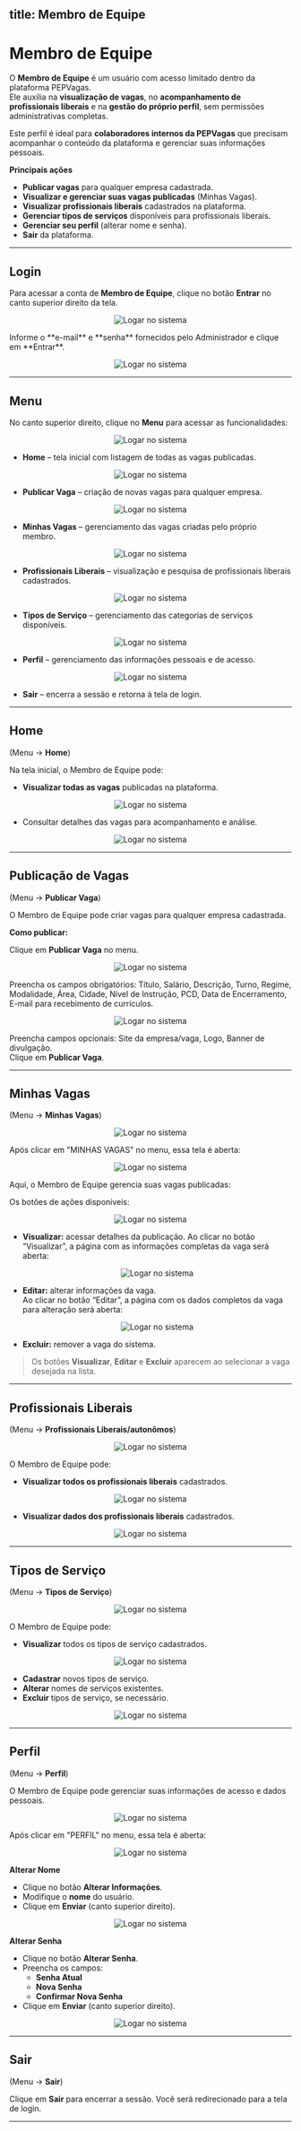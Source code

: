title: Membro de Equipe
---

# Membro de Equipe

O **Membro de Equipe** é um usuário com acesso limitado dentro da plataforma PEPVagas.  
Ele auxilia na **visualização de vagas**, no **acompanhamento de profissionais liberais** e na **gestão do próprio perfil**, sem permissões administrativas completas.  

Este perfil é ideal para **colaboradores internos da PEPVagas** que precisam acompanhar o conteúdo da plataforma e gerenciar suas informações pessoais.

**Principais ações**

- **Publicar vagas** para qualquer empresa cadastrada.  
- **Visualizar e gerenciar suas vagas publicadas** (Minhas Vagas).  
- **Visualizar profissionais liberais** cadastrados na plataforma.  
- **Gerenciar tipos de serviços** disponíveis para profissionais liberais.  
- **Gerenciar seu perfil** (alterar nome e senha).  
- **Sair** da plataforma.  

---

## Login
Para acessar a conta de **Membro de Equipe**, clique no botão **Entrar** no canto superior direito da tela.  
<p align="center">
  <img src="/imagens/candidato/login_entrar.png" alt="Logar no sistema">
</p>
Informe o **e-mail** e **senha** fornecidos pelo Administrador e clique em **Entrar**.
<p align="center">
  <img src="/imagens/candidato/login_sistema.png" alt="Logar no sistema">
</p>

---

## Menu
No canto superior direito, clique no **Menu** para acessar as funcionalidades:  

<p align="center">
  <img src="/imagens/membro_equipe/menu.png" alt="Logar no sistema">
</p>

- **Home** – tela inicial com listagem de todas as vagas publicadas.  
<p align="center">
  <img src="/imagens/membro_equipe/home.png" alt="Logar no sistema">
</p>

- **Publicar Vaga** – criação de novas vagas para qualquer empresa.  
<p align="center">
  <img src="/imagens/membro_equipe/cadastrodevaga.png" alt="Logar no sistema">
</p>

- **Minhas Vagas** – gerenciamento das vagas criadas pelo próprio membro.  
<p align="center">
  <img src="/imagens/membro_equipe/minhasvagas1.png" alt="Logar no sistema">
</p>

- **Profissionais Liberais** – visualização e pesquisa de profissionais liberais cadastrados.  
<p align="center">
  <img src="/imagens/membro_equipe/listaprofissionais.png" alt="Logar no sistema">
</p>

- **Tipos de Serviço** – gerenciamento das categorias de serviços disponíveis.  
<p align="center">
  <img src="/imagens/membro_equipe/tiposservicos.png" alt="Logar no sistema">
</p>

- **Perfil** – gerenciamento das informações pessoais e de acesso.  
<p align="center">
  <img src="/imagens/membro_equipe/membro.png" alt="Logar no sistema">
</p>

- **Sair** – encerra a sessão e retorna à tela de login.  

---

## Home
(Menu → **Home**)  

Na tela inicial, o Membro de Equipe pode:

- **Visualizar todas as vagas** publicadas na plataforma.  
<p align="center">
  <img src="/imagens/membro_equipe/home.png" alt="Logar no sistema">
</p>

- Consultar detalhes das vagas para acompanhamento e análise.  

<p align="center">
  <img src="/imagens/membro_equipe/visualizarvaga.png" alt="Logar no sistema">
</p>

---

## Publicação de Vagas
(Menu → **Publicar Vaga**)  

O Membro de Equipe pode criar vagas para qualquer empresa cadastrada.  

**Como publicar:**

Clique em **Publicar Vaga** no menu.  
<p align="center">
  <img src="/imagens/membro_equipe/publicarvaga.png" alt="Logar no sistema">
</p>

Preencha os campos obrigatórios: Título, Salário, Descrição, Turno, Regime, Modalidade, Área, Cidade, Nível de Instrução, PCD, Data de Encerramento, E-mail para recebimento de currículos.  

<p align="center">
  <img src="/imagens/empresa/perfil.png" alt="Logar no sistema">
</p>

Preencha campos opcionais: Site da empresa/vaga, Logo, Banner de divulgação.  
Clique em **Publicar Vaga**.  


---

## Minhas Vagas
(Menu → **Minhas Vagas**)  

<p align="center">
  <img src="/imagens/membro_equipe/minhasvagas.png" alt="Logar no sistema">
</p>

Após clicar em "MINHAS VAGAS" no menu, essa tela é aberta:

<p align="center">
  <img src="/imagens/empresa/telahome.png" alt="Logar no sistema">
</p>

Aqui, o Membro de Equipe gerencia suas vagas publicadas: 

Os botões de ações disponíveis:

<p align="center">
  <img src="/imagens/empresa/editarvaga.png" alt="Logar no sistema">
</p> 

- **Visualizar:** acessar detalhes da publicação. 
   Ao clicar no botão “Visualizar”, a página com as informações completas da vaga será aberta:
   <p align="center">
  <img src="/imagens/empresa/visualizarvaga.png" alt="Logar no sistema">
</p>

- **Editar:** alterar informações da vaga.  
Ao clicar no botão “Editar”, a página com os dados completos da vaga para alteração será aberta:
   <p align="center">
     <img src="/imagens/empresa/alterarvaga.png" alt="Logar no sistema">
   </p>  

- **Excluir:** remover a vaga do sistema.  

> Os botões **Visualizar**, **Editar** e **Excluir** aparecem ao selecionar a vaga desejada na lista.  

---

## Profissionais Liberais
(Menu → **Profissionais Liberais/autonômos**)  

<p align="center">
  <img src="/imagens/membro_equipe/visualizarprofissionais.png" alt="Logar no sistema">
</p>

O Membro de Equipe pode:

- **Visualizar todos os profissionais liberais** cadastrados. 
<p align="center">
  <img src="/imagens/membro_equipe/listaprofissionais.png" alt="Logar no sistema">
</p>

- **Visualizar dados dos profissionais liberais** cadastrados. 
<p align="center">
  <img src="/imagens/membro_equipe/listaprofissional.png" alt="Logar no sistema">
</p>

---

## Tipos de Serviço
(Menu → **Tipos de Serviço**) 

<p align="center">
  <img src="/imagens/membro_equipe/tiposdeservicos.png" alt="Logar no sistema">
</p>

O Membro de Equipe pode:

- **Visualizar** todos os tipos de serviço cadastrados.  
<p align="center">
  <img src="/imagens/membro_equipe/tiposservicos.png" alt="Logar no sistema">
</p>

- **Cadastrar** novos tipos de serviço.  
- **Alterar** nomes de serviços existentes.  
- **Excluir** tipos de serviço, se necessário. 

<p align="center">
  <img src="/imagens/membro_equipe/listaservico.png" alt="Logar no sistema">
</p>

---

## Perfil
(Menu → **Perfil**)  

O Membro de Equipe pode gerenciar suas informações de acesso e dados pessoais.

<p align="center">
  <img src="/imagens/membro_equipe/perfilmembro.png" alt="Logar no sistema">
</p>

Após clicar em "PERFIL" no menu, essa tela é aberta:
 <p align="center">
  <img src="/imagens/membro_equipe/alterarperfil.png" alt="Logar no sistema">
</p>

**Alterar Nome**

- Clique no botão **Alterar Informações**.  
- Modifique o **nome** do usuário.  
- Clique em **Enviar** (canto superior direito). 

 <p align="center">
  <img src="/imagens/membro_equipe/alterarnome.png" alt="Logar no sistema">
</p>

**Alterar Senha**

- Clique no botão **Alterar Senha**.  
- Preencha os campos:  
  - **Senha Atual**  
  - **Nova Senha**  
  - **Confirmar Nova Senha**  
- Clique em **Enviar** (canto superior direito).  

<p align="center">
  <img src="/imagens/membro_equipe/alterarsenha.png" alt="Logar no sistema">
</p>

---

## Sair
(Menu → **Sair**)  

Clique em **Sair** para encerrar a sessão. Você será redirecionado para a tela de login.  

---

